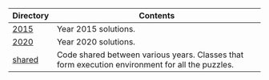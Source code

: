 Directory | Contents
------------ | -------------
[2015](2015) | Year 2015 solutions.
[2020](2020) | Year 2020 solutions.
[shared](shared) | Code shared between various years. Classes that form execution environment for all the puzzles.
